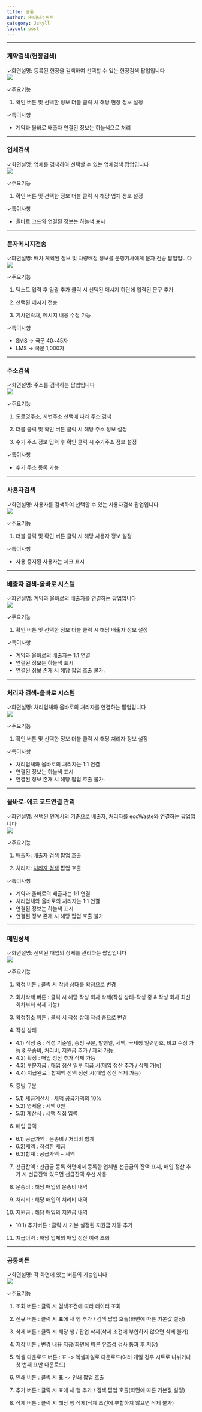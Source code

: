 ```yaml
---
title: 공통
author: ㈜미니소프트
category: Jekyll
layout: post
---
```


***

### 계약검색(현장검색)
✓화면설명: 등록된 현장을 검색하여 선택할 수 있는 현장검색 팝업입니다  
![](/images/com/contract_search(field).png)

✓주요기능  
1) 확인 버튼 및 선택한 정보 더블 클릭 시 해당 현장 정보 설정

✓특이사항
- 계약과 올바로 배출자 연결된 정보는 하늘색으로 처리

***

### 업체검색
✓화면설명: 업체를 검색하여 선택할 수 있는 업체검색 팝업입니다  
![](/images/com/cust_search.png)

✓주요기능  
1) 확인 버튼 및 선택한 정보 더블 클릭 시 해당 업체 정보 설정  

✓특이사항
- 올바로 코드와 연결된 정보는 하늘색 표시

***

### 문자메시지전송
✓화면설명: 배차 계획된 정보 및 차량배정 정보를 운행기사에게 문자 전송 팝업입니다  
![](/images/com/message_send.png)

✓주요기능  
1) 텍스트 입력 후 일괄 추가 클릭 시 선택된 메시지 하단에 입력된 문구 추가  

2) 선택된 메시지 전송  

3) 기사연락처, 메시지 내용 수정 가능  

✓특이사항
- SMS -> 국문 40~45자 
- LMS -> 국문 1,000자

***

### 주소검색
✓화면설명: 주소를 검색하는 팝업입니다  
![](/images/com/adress_search.png)

✓주요기능  
1) 도로명주소, 지번주소 선택에 따라 주소 검색  

2) 더블 클릭 및 확인 버튼 클릭 시 해당 주소 정보 설정  

3) 수기 주소 정보 입력 후 확인 클릭 시 수기주소 정보 설정  

✓특이사항
- 수기 주소 등록 가능

***

### 사용자검색
✓화면설명: 사용자를 검색하여 선택할 수 있는 사용자검색 팝업입니다  
![](/images/com/user_search.png)

✓주요기능  
1) 더블 클릭 및 확인 버튼 클릭 시 해당 사용자 정보 설정  

✓특이사항
- 사용 중지된 사용자는 체크 표시

***

### 배출자 검색-올바로 시스템
✓화면설명: 계약과 올바로의 배출자를 연결하는 팝업입니다  
![](/images/com/field_search-allbaro_sys.png)

✓주요기능  
1) 확인 버튼 및 선택한 정보 더블 클릭 시 해당 배출자 정보 설정  

✓특이사항
- 계약과 올바로의 배출자는 1:1 연결
- 연결된 정보는 하늘색 표시
- 연결된 정보 존재 시 해당 팝업 호출 불가.

***

### 처리자 검색-올바로 시스템
✓화면설명: 처리업체와 올바로의 처리자를 연결하는 팝업입니다  
![](/images/com/disposal_search-allbaro_sys.png)

✓주요기능  
1) 확인 버튼 및 선택한 정보 더블 클릭 시 해당 처리자 정보 설정  

✓특이사항
- 처리업체와 올바로의 처리자는 1:1 연결
- 연결된 정보는 하늘색 표시
- 연결된 정보 존재 시 해당 팝업 호출 불가.

***

### 올바로-에코 코드연결 관리
✓화면설명: 선택된 인계서의 기준으로 배출자, 처리자를 ecoWaste와 연결하는 팝업입니다  
![](/images/com/allbaro-ecocode_link.png)

✓주요기능  
1) 배출자: [배출자 검색](#배출자-검색-올바로-시스템) 팝업 호출  

2) 처리자: [처리자 검색](#처리자-검색-올바로-시스템) 팝업 호출  

✓특이사항
- 계약과 올바로의 배출자는 1:1 연결
- 처리업체와 올바로의 처리자는 1:1 연결
- 연결된 정보는 하늘색 표시
- 연결된 정보 존재 시 해당 팝업 호출 불가

***

### 매입상세
✓화면설명: 선택된 매입의 상세를 관리하는 팝업입니다  
![](/images/com/purchase_detail.png)

✓주요기능  
1) 확정 버튼 : 클릭 시 작성 상태를 확정으로 변경  

2) 회차삭제 버튼 : 클릭 시 해당 작성 회차 삭제(작성 상태-작성 중 & 작성 회차 최신 회차부터 삭제 가능)  

3) 확정취소 버튼 : 클릭 시 작성 상태 작성 중으로 변경  

4) 작성 상태  
- 4.1) 작성 중 : 작성 기준일, 증빙 구분, 발행일, 세액, 국세청 일련번호, 비고 수정 가능 & 운송비, 처리비, 지원금 추가 / 제외 가능  
- 4.2) 확정 : 매입 정산 추가 삭제 가능  
- 4.3) 부분지급 : 매입 정산 일부 지급 시(매입 정산 추가 / 삭제 가능)  
- 4.4) 지급완료 : 합계액 전액 정산 시(매입 정산 삭제 가능)  

5) 증빙 구분  
- 5.1) 세금계산서 : 세액 공급가액의 10%  
- 5.2) 영세율 : 세액 0원  
- 5.3) 계산서 : 세액 직접 입력  

6) 매입 금액  
- 6.1) 공급가액 : 운송비 / 처리비 합계  
- 6.2)세액 : 작성한 세금  
- 6.3)합계 : 공급가액 + 세액  

7) 선급잔액 : 선급금 등록 화면에서 등록한 업체별 선급금의 잔액 표시, 매입 정산 추가 시 선급잔액 있으면 선급잔액 우선 사용  

8) 운송비 : 해당 매입의 운송비 내역  

9) 처리비 : 해당 매입의 처리비 내역  

10) 지원금 : 해당 매입의 지원금 내역  
- 10.1) 추가버튼 : 클릭 시 기본 설정된 지원금 자동 추가  

11) 지급이력 : 해당 업체의 매입 정산 이력 조회  

***

### 공통버튼

✓화면설명: 각 화면에 있는 버튼의 기능입니다  
![](/images/com/common_button.png)

✓주요기능  
1) 조회 버튼 : 클릭 시 검색조건에 따라 데이터 조회  

2) 신규 버튼 : 클릭 시 표에 새 행 추가 / 검색 팝업 호출(화면에 따른 기본값 설정)  

3) 삭제 버튼 : 클릭 시 해당 행 / 팝업 삭제(삭제 조건에 부합하지 않으면 삭제 불가)  

4) 저장 버튼 : 변경 내용 저장(화면에 따른 유효성 검사 통과 후 저장)  

5) 엑셀 다운로드 버튼 : 표 -> 엑셀파일로 다운로드(여러 개일 경우 시트로 나뉘거나 첫 번째 표만 다운로드)  

6) 인쇄 버튼 : 클릭 시 표 -> 인쇄 팝업 호출  

7) 추가 버튼 : 클릭 시 표에 새 행 추가 / 검색 팝업 호출(화면에 따른 기본값 설정)  

8) 삭제 버튼 : 클릭 시 해당 행  삭제(삭제 조건에 부합하지 않으면 삭제 불가)  